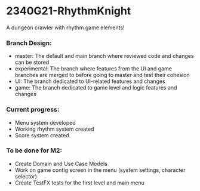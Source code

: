 # 2340G21-RhythmKnight
A dungeon crawler with rhythm game elements!

### Branch Design:
- master: The default and main branch where reviewed code and changes can be stored
- experimental: The branch where features from the UI and game branches are merged to before going to master and test their cohesion
- UI: The branch dedicated to UI-related features and changes
- game: The branch dedicated to game level and logic features and changes

### Current progress:
- Menu system developed
- Working rhythm system created
- Score system created

### To be done for M2:
- Create Domain and Use Case Models
- Work on game config screen in the menu (system settings, character selector)
- Create TestFX tests for the first level and main menu


